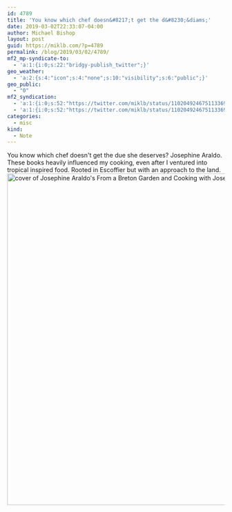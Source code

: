 ```yaml
---
id: 4789
title: 'You know which chef doesn&#8217;t get the d&#8230;&diams;'
date: 2019-03-02T22:33:07-04:00
author: Michael Bishop
layout: post
guid: https://miklb.com/?p=4789
permalink: /blog/2019/03/02/4789/
mf2_mp-syndicate-to:
  - 'a:1:{i:0;s:22:"bridgy-publish_twitter";}'
geo_weather:
  - 'a:2:{s:4:"icon";s:4:"none";s:10:"visibility";s:6:"public";}'
geo_public:
  - "0"
mf2_syndication:
  - 'a:1:{i:0;s:52:"https://twitter.com/miklb/status/1102049246751133696";}'
  - 'a:1:{i:0;s:52:"https://twitter.com/miklb/status/1102049246751133696";}'
categories:
  - misc
kind:
  - Note
---
```

You know which chef doesn't get the due she deserves? Josephine Araldo. These books heavily influenced my cooking, even after I ventured into tropical inspired food. Rooted in Escoffier but with an approach to the land. <img src="https://miklb.com/content/uploads/2019/03/wsi-imageoptim-IMG_0520-1024x768.jpg" alt="cover of Josephine Araldo&#039;s From a Breton Garden and Cooking with Josephine cookbooks" width="1024" height="768" class="u-photo alignnone size-large wp-image-4790" />